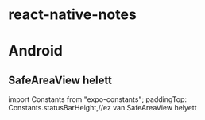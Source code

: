 # react-native-notes

# Android

## SafeAreaView helett
  import Constants from "expo-constants";
  paddingTop: Constants.statusBarHeight,//ez van SafeAreaView helyett
